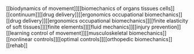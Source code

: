 [[biodynamics of movement]][[biomechanics of organs tissues cells]][[continuum]][[drug delivery]][[ergonomics occupational biomechanics]][[drug delivery]][[ergonomics occupational biomechanics]][[finite elasticity of soft tissues]][[finite elements]][[fluid mechanics]][[injury prevention]][[learning control of movement]][[musculoskeletal biomechanics]][[nonlinear controls]][[optimal controls]][[orthopedic biomechanics]][[rehab]]